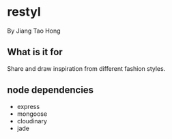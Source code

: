 # restyl

By Jiang Tao Hong

## What is it for

Share and draw inspiration from different fashion styles.

## node dependencies

* express
* mongoose
* cloudinary
* jade